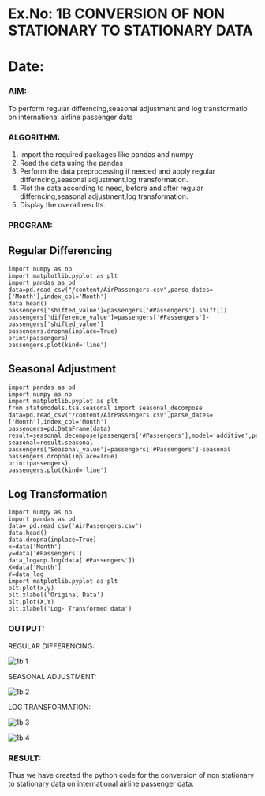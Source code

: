 # Ex.No: 1B                     CONVERSION OF NON STATIONARY TO STATIONARY DATA
# Date: 

### AIM:
To perform regular differncing,seasonal adjustment and log transformatio on international airline passenger data
### ALGORITHM:
1. Import the required packages like pandas and numpy
2. Read the data using the pandas
3. Perform the data preprocessing if needed and apply regular differncing,seasonal adjustment,log transformation.
4. Plot the data according to need, before and after regular differncing,seasonal adjustment,log transformation.
5. Display the overall results.
### PROGRAM:
## Regular Differencing
```
import numpy as np
import matplotlib.pyplot as plt
import pandas as pd
data=pd.read_csv("/content/AirPassengers.csv",parse_dates=['Month'],index_col='Month')
data.head()
passengers['shifted_value']=passengers['#Passengers'].shift(1)
passengers['difference_value']=passengers['#Passengers']-passengers['shifted_value']
passengers.dropna(inplace=True)
print(passengers)
passengers.plot(kind='line')
```

## Seasonal Adjustment
```
import pandas as pd
import numpy as np
import matplotlib.pyplot as plt
from statsmodels.tsa.seasonal import seasonal_decompose
data=pd.read_csv("/content/AirPassengers.csv",parse_dates=['Month'],index_col='Month')
passengers=pd.DataFrame(data)
result=seasonal_decompose(passengers['#Passengers'],model='additive',period=1)
seasonal=result.seasonal
passengers['Seasonal_value']=passengers['#Passengers']-seasonal
passengers.dropna(inplace=True)
print(passengers)
passengers.plot(kind='line')
```
## Log Transformation
```
import numpy as np
import pandas as pd
data= pd.read_csv('AirPassengers.csv')
data.head()
data.dropna(inplace=True)
x=data['Month']
y=data['#Passengers']
data_log=np.log(data['#Passengers'])
X=data['Month']
Y=data_log
import matplotlib.pyplot as plt
plt.plot(x,y)
plt.xlabel('Original Data')
plt.plot(X,Y)
plt.xlabel('Log- Transformed data')
```

### OUTPUT:

REGULAR DIFFERENCING:

![1b 1](https://github.com/Hanumanth26/TSA_EXP1B/assets/121033192/0c2aea55-6583-45b9-9f18-84041c787275)


SEASONAL ADJUSTMENT:

![1b 2](https://github.com/Hanumanth26/TSA_EXP1B/assets/121033192/30a46ab4-85e8-4a44-84fb-31943e29baf4)

LOG TRANSFORMATION:

![1b 3](https://github.com/Hanumanth26/TSA_EXP1B/assets/121033192/029abe7a-9ace-47f6-9310-22965b30196e)

![1b 4](https://github.com/Hanumanth26/TSA_EXP1B/assets/121033192/843424a7-5bef-446b-9202-8f1ec300fe5f)



### RESULT:
Thus we have created the python code for the conversion of non stationary to stationary data on international airline passenger
data.
